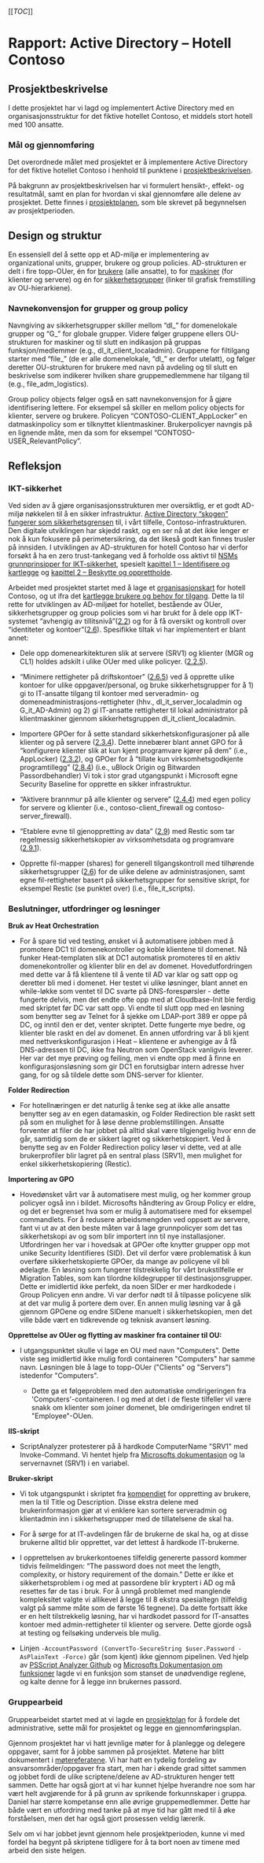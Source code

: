 [[_TOC_]] 

 

# Rapport: Active Directory – Hotell Contoso 

 

## Prosjektbeskrivelse 

I dette prosjektet har vi lagd og implementert Active Directory med en organisasjonsstruktur for det fiktive hotellet Contoso, et middels stort hotell med 100 ansatte. 

 

### Mål og gjennomføring 

Det overordnede målet med prosjektet er å implementere Active Directory for det fiktive hotellet Contoso i henhold til punktene i [prosjektbeskrivelsen](https://gitlab.com/erikhje/dcsg1005/-/blob/master/project-ad.md). 

På bakgrunn av prosjektbeskrivelsen har vi formulert hensikt-, effekt- og resultatmål, samt en plan for hvordan vi skal gjennomføre alle delene av prosjektet. Dette finnes i [prosjektplanen](https://gitlab.stud.idi.ntnu.no/daniehin/dcsg-1005/-/blob/main/MINUTES.md), som ble skrevet på begynnelsen av prosjektperioden.  

 

## Design og struktur 

En essensiell del å sette opp et AD-miljø er implementering av organizational units, grupper, brukere og group policies. AD-strukturen er delt i fire topp-OUer, én for [brukere](https://gitlab.stud.idi.ntnu.no/daniehin/dcsg-1005/-/blob/main/img/ou_users.png) (alle ansatte), to for [maskiner](https://gitlab.stud.idi.ntnu.no/daniehin/dcsg-1005/-/blob/main/img/ou_computers.png) (for klienter og servere) og én for [sikkerhetsgrupper](https://gitlab.stud.idi.ntnu.no/daniehin/dcsg-1005/-/blob/main/img/ou_groups.png) (linker til grafisk fremstilling av OU-hierarkiene).  

  

### Navnekonvensjon for grupper og group policy  

Navngiving av sikkerhetsgrupper skiller mellom “dl_” for domenelokale grupper og “G_” for globale grupper. Videre følger gruppene ellers OU-strukturen for maskiner og til slutt en indikasjon på gruppas funksjon/medlemmer (e.g., dl_it_client_localadmin). Gruppene for filtilgang starter med “file_” (de er alle domenelokale, “dl_” er derfor utelatt), og følger deretter OU-strukturen for brukere med navn på avdeling og til slutt en beskrivelse som indikerer hvilken share gruppemedlemmene har tilgang til (e.g., file_adm_logistics). 

Group policy objects følger også en satt navnekonvensjon for å gjøre identifisering lettere. For eksempel så skiller en mellom policy objects for klienter, servere og brukere. Policyen “CONTOSO-CLIENT_AppLocker” en datmaskinpolicy som er tilknyttet klientmaskiner. Brukerpolicyer navngis på en lignende måte, men da som for eksempel “CONTOSO-USER_RelevantPolicy”. 
 

## Refleksjon  

### IKT-sikkerhet			 

Ved siden av å gjøre organisasjonsstrukturen mer oversiktlig, er et godt AD-miljø nøkkelen til å en sikker infrastruktur. [Active Directory “skogen” fungerer som sikkerhetsgrensen](https://gitlab.com/erikhje/dcsg1005/-/blob/master/compendia.md#thinking-security) til, i vårt tilfelle, Contoso-infrastrukturen. Den digitale utviklingen har skjedd raskt, og en ser nå at det ikke lenger er nok å kun fokusere på perimetersikring, da det likeså godt kan finnes trusler på innsiden. I utviklingen av AD-strukturen for hotell Contoso har vi derfor forsøkt å ha en zero trust-tankegang ved å forholde oss aktivt til [NSMs grunnprinsipper for IKT-sikkerhet](https://nsm.no/regelverk-og-hjelp/rad-og-anbefalinger/grunnprinsipper-for-ikt-sikkerhet-2-0/introduksjon-1/), spesielt [kapittel 1 – Identifisere og kartlegge](https://nsm.no/regelverk-og-hjelp/rad-og-anbefalinger/grunnprinsipper-for-ikt-sikkerhet-2-0/identifisere-og-kartlegge/kartlegg-styringsstrukturer-leveranser-og-understottende-systemer/) og [kapittel 2 – Beskytte og opprettholde](https://nsm.no/regelverk-og-hjelp/rad-og-anbefalinger/grunnprinsipper-for-ikt-sikkerhet-2-0/beskytte-og-opprettholde/ivareta-sikkerhet-i-anskaffelses-og-utviklingsprosesser/).  

Arbeidet med prosjektet startet med å lage et [organisasjonskart](https://gitlab.stud.idi.ntnu.no/daniehin/dcsg-1005/-/blob/main/img/Org_Chart_V2.png) for hotell Contoso, og ut ifra det [kartlegge brukere og behov for tilgang](https://nsm.no/regelverk-og-hjelp/rad-og-anbefalinger/grunnprinsipper-for-ikt-sikkerhet-2-0/identifisere-og-kartlegge/kartlegg-brukere-og-behov-for-tilgang/). Dette la til rette for utviklingen av AD-miljøet for hotellet, bestående av OUer, sikkerhetsgrupper og group policies som vi har brukt for å dele opp IKT-systemet “avhengig av tillitsnivå”([2.2](https://nsm.no/regelverk-og-hjelp/rad-og-anbefalinger/grunnprinsipper-for-ikt-sikkerhet-2-0/beskytte-og-opprettholde/etabler-en-sikker-ikt-arkitektur/)) og for å få oversikt og kontroll over “identiteter og kontoer”([2.6](https://nsm.no/regelverk-og-hjelp/rad-og-anbefalinger/grunnprinsipper-for-ikt-sikkerhet-2-0/beskytte-og-opprettholde/ha-kontroll-pa-identiteter-og-tilganger/)). Spesifikke tiltak vi har implementert er blant annet: 

* Dele opp domenearkitekturen slik at servere (SRV1) og klienter (MGR og CL1) holdes adskilt i ulike OUer med ulike policyer. ([2.2.5](https://nsm.no/regelverk-og-hjelp/rad-og-anbefalinger/grunnprinsipper-for-ikt-sikkerhet-2-0/beskytte-og-opprettholde/etabler-en-sikker-ikt-arkitektur/#:~:text=2.2.5-,Del,-opp%20domenearkitekturen%20iht)). 

* “Minimere rettigheter på driftskontoer" ([2.6.5](https://nsm.no/regelverk-og-hjelp/rad-og-anbefalinger/grunnprinsipper-for-ikt-sikkerhet-2-0/beskytte-og-opprettholde/ha-kontroll-pa-identiteter-og-tilganger/#:~:text=2.6.5-,Minimer,-rettigheter%20p%C3%A5%20drifts)) ved å opprette ulike kontoer for ulike oppgaver/personal, og bruke sikkerhetsgrupper for å 1) gi to IT-ansatte tilgang til kontoer med serveradmin- og domeneadministrasjons-rettigheter (hhv., dl_it_server_localadmin og G_it_AD-Admin) og 2) gi IT-ansatte rettigheter til lokal administrator på klientmaskiner gjennom sikkerhetsgruppen dl_it_client_localadmin.   

* Importere GPOer for å sette standard sikkerhetskonfigurasjoner på alle klienter og på servere ([2.3.4](https://nsm.no/regelverk-og-hjelp/rad-og-anbefalinger/grunnprinsipper-for-ikt-sikkerhet-2-0/beskytte-og-opprettholde/ivareta-en-sikker-konfigurasjon/#:~:text=2.3.4-,Etabler,-og%20vedlikehold%20standard)). Dette innebærer blant annet GPO for å “konfigurere klienter slik at kun kjent programvare kjører på dem” (i.e., AppLocker) ([2.3.2](https://nsm.no/regelverk-og-hjelp/rad-og-anbefalinger/grunnprinsipper-for-ikt-sikkerhet-2-0/beskytte-og-opprettholde/ivareta-en-sikker-konfigurasjon/#:~:text=2.3.2-,Konfigurer,-klienter%20slik%20at)), og GPOer for å “tillate kun virksomhetsgodkjente programtillegg” ([2.8.4](https://nsm.no/regelverk-og-hjelp/rad-og-anbefalinger/grunnprinsipper-for-ikt-sikkerhet-2-0/beskytte-og-opprettholde/beskytt-e-post-og-nettleser/#:~:text=2.8.4-,Tillat,-kun%20virksomhetsgodkjente%20programtillegg)) (i.e., uBlock Origin og Bitwarden Passordbehandler) Vi tok i stor grad utgangspunkt i Microsoft egne Security Baseline for opprette en sikker infrastruktur.  

* “Aktivere brannmur på alle klienter og servere” ([2.4.4](https://nsm.no/regelverk-og-hjelp/rad-og-anbefalinger/grunnprinsipper-for-ikt-sikkerhet-2-0/beskytte-og-opprettholde/beskytt-virksomhetens-nettverk/#:~:text=2.4.4-,Aktiver,-brannmur%20p%C3%A5%20alle)) med egen policy for servere og klienter (i.e., contoso-client_firewall og contoso-server_firewall). 

*  “Etablere evne til gjenoppretting av data” ([2.9](https://nsm.no/regelverk-og-hjelp/rad-og-anbefalinger/grunnprinsipper-for-ikt-sikkerhet-2-0/beskytte-og-opprettholde/etabler-evne-til-gjenoppretting-av-data/)) med Restic som tar regelmessig sikkerhetskopier av virksomhetsdata og programvare ([2.9.1](https://nsm.no/regelverk-og-hjelp/rad-og-anbefalinger/grunnprinsipper-for-ikt-sikkerhet-2-0/beskytte-og-opprettholde/etabler-evne-til-gjenoppretting-av-data/#:~:text=2.9.1-,Legg,-en%20plan%20for)).  

* Opprette fil-mapper (shares) for generell tilgangskontroll med tilhørende sikkerhetsgrupper ([2.6](https://nsm.no/regelverk-og-hjelp/rad-og-anbefalinger/grunnprinsipper-for-ikt-sikkerhet-2-0/beskytte-og-opprettholde/ha-kontroll-pa-identiteter-og-tilganger/)) for de ulike delene av administrasjonen, samt egne fil-rettigheter basert på sikkerhetsgrupper for sensitive skript, for eksempel Restic (se punktet over) (i.e., file_it_scripts).   

 

### Beslutninger, utfordringer og løsninger 

**Bruk av Heat Orchestration** 

* For å spare tid ved testing, ønsket vi å automatisere jobben med å promotere DC1 til domenekontroller og koble klientene til domenet. Nå funker Heat-templaten slik at DC1 automatisk promoteres til en aktiv domenekontroller og klienter blir en del av domenet. Hovedutfordringen med dette var å få klientene til å vente til AD var klar og satt opp og deretter bli med i domenet. Her testet vi ulike løsninger, blant annet en while-løkke som ventet til DC svarte på DNS-forespørsler - dette fungerte delvis, men det endte ofte opp med at Cloudbase-Init ble ferdig med skriptet før DC var satt opp. Vi endte til slutt opp med en løsning som benytter seg av Telnet for å sjekke om LDAP-port 389 er oppe på DC, og inntil den er det, venter skriptet. Dette fungerte mye bedre, og klienter ble raskt en del av domenet. En annen utfordring var å bli kjent med nettverkskonfigurasjon i Heat – klientene er avhengige av å få DNS-adressen til DC, ikke fra Neutron som OpenStack vanligvis leverer. Her var det mye prøving og feiling, men vi endte opp med å finne en konfigurasjonsløsning som gir DC1 en forutsigbar intern adresse hver gang, for og så tildele dette som DNS-server for klienter.

 

**Folder Redirection** 

* For hotellnæringen er det naturlig å tenke seg at ikke alle ansatte benytter seg av en egen datamaskin, og Folder Redirection ble raskt sett på som en mulighet for å løse denne problemstillingen. Ansatte forventer at filer de har jobbet på alltid skal være tilgjengelig hvor enn de går, samtidig som de er sikkert lagret og sikkerhetskopiert. Ved å benytte seg av en Folder Redirection policy løser vi dette, ved at alle brukerprofiler blir lagret på en sentral plass (SRV1), men mulighet for enkel sikkerhetskopiering (Restic).   

**Importering av GPO** 

* Hovedønsket vårt var å automatisere mest mulig, og her kommer group policyer også inn i bildet. Microsofts håndtering av Group Policy er eldre, og det er begrenset hva som er mulig å automatisere med for eksempel commandlets. For å redusere arbeidsmengden ved oppsett av servere, fant vi ut av at den beste måten var å lage grunnpolicyer som det tas sikkerhetskopi av og som blir importert inn til nye installasjoner. Utfordringen her var i hovedsak at GPOer ofte knytter grupper opp mot unike Security Identifieres (SID). Det vil derfor være problematisk å kun overføre sikkerhetskopierte GPOer, da mange av policyene vil bli ødelagte. En løsning som fungerer tilstrekkelig for vårt brukstilfelle er Migration Tables, som kan tilordne kildegrupper til destinasjonsgrupper. Dette er imidlertid ikke perfekt, da noen SIDer er mer hardkodede i Group Policyen enn andre. Vi var derfor nødt til å tilpasse policyene slik at det var mulig å portere dem over. En annen mulig løsning var å gå gjennom GPOene og endre SIDene manuelt i sikkerhetskopien, men det ville både vært en tidkrevende og teknisk avansert løsning.     

 

**Opprettelse av OUer og flytting av maskiner fra container til OU:**  

* I utgangspunktet skulle vi lage en OU med navn "Computers". Dette viste seg imidlertid ikke mulig fordi containeren "Computers" har samme navn. Løsningen ble å lage to topp-OUer ("Clients" og "Servers") istedenfor "Computers". 

    * Dette ga et følgeproblem med den automatiske omdirigeringen fra 'Computers'-containeren. I og med at det i de fleste tilfeller vil være snakk om klienter som joiner domenet, ble omdirigeringen endret til "Employee"-OUen. 

 

**IIS-skript** 

* ScriptAnalyzer protesterer på å hardkode ComputerName "SRV1" med Invoke-Command. Vi hentet hjelp fra [Microsofts dokumentasjon](https://docs.microsoft.com/en-us/powershell/utility-modules/psscriptanalyzer/rules/avoidusingcomputernamehardcoded?view=ps-modules) og la servernavnet (SRV1) i en variabel.  

 

 **Bruker-skript** 

* Vi tok utgangspunkt i skriptet fra [kompendiet](https://gitlab.com/erikhje/dcsg1005/-/blob/master/compendia.md#adding-users) for oppretting av brukere, men la til Title og Description. Disse ekstra delene med brukerinformasjon gjør at vi enklere kan sortere serveradmin og klientadmin inn i sikkerhetsgrupper med de tillatelsene de skal ha. 

* For å sørge for at IT-avdelingen får de brukerne de skal ha, og at disse brukerne alltid blir opprettet, var det lettest å hardkode IT-brukerne. 

* I opprettelsen av brukerkontoenes tilfeldig genererte passord kommer tidvis feilmeldingen: “The password does not meet the length, complexity, or history requirement of the domain.” Dette er ikke et sikkerhetsproblem i og med at passordene blir kryptert i AD og må resettes før de tas i bruk. For å unngå problemet med manglende kompleksitet valgte vi allikevel å legge til 8 ekstra spesialtegn (tilfeldig valgt på samme måte som de første 16 tegnene). Da dette fortsatt ikke er en helt tilstrekkelig løsning, har vi hardkodet passord for IT-ansattes kontoer med admin-rettigheter til klienter og servere. Dette gjorde også at testing og feilsøking underveis ble mulig.  

* Linjen `-AccountPassword (ConvertTo-SecureString $user.Password -AsPlainText -Force)` går (som kjent) ikke gjennom pipelinen. Ved hjelp av [PSScript Analyzer Github](https://github.com/PowerShell/PSScriptAnalyzer/blob/master/README.md#suppressing-rules) og [Microsofts Dokumentasjon om funksjoner](https://docs.microsoft.com/en-us/powershell/scripting/learn/ps101/09-functions?view=powershell-7.2) lagde vi en funksjon som stanset de unødvendige reglene, og kalte denne for å legge inn brukernes passord.  

 

### Gruppearbeid  

Gruppearbeidet startet med at vi lagde en [prosjektplan](https://gitlab.stud.idi.ntnu.no/daniehin/dcsg-1005/-/blob/main/MINUTES.md#prosjektplan) for å fordele det administrative, sette mål for prosjektet og legge en gjennomføringsplan.  

Gjennom prosjektet har vi hatt jevnlige møter for å planlegge og delegere oppgaver, samt for å jobbe sammen på prosjektet. Møtene har blitt dokumentert i [møtereferatene](https://gitlab.stud.idi.ntnu.no/daniehin/dcsg-1005/-/blob/main/MINUTES.md#m%C3%B8tereferat-8-mars). Vi har hatt en tydelig fordeling av ansvarsområder/oppgaver fra start, men har i økende grad sittet sammen og jobbet fordi de ulike scriptene/delene av AD-strukturen henger tett sammen. Dette har også gjort at vi har kunnet hjelpe hverandre noe som har vært helt avgjørende for å på grunn av sprikende forkunnskaper i gruppa. Daniel har større kompetanse enn alle øvrige gruppemedlemmer. Dette har både vært en utfordring med tanke på at mye tid har gått med til å øke forståelsen, men det har også gjort prosessen veldig lærerik.  

Selv om vi har jobbet jevnt gjennom hele prosjektperioden, kunne vi med fordel ha begynt på skriptene tidligere for å ta bort noen av timene med arbeid den siste helgen. 
